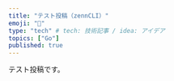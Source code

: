 ```yaml
---
title: "テスト投稿（zennCLI）"
emoji: "🦁"
type: "tech" # tech: 技術記事 / idea: アイデア
topics: ["Go"]
published: true
---
```

テスト投稿です。
